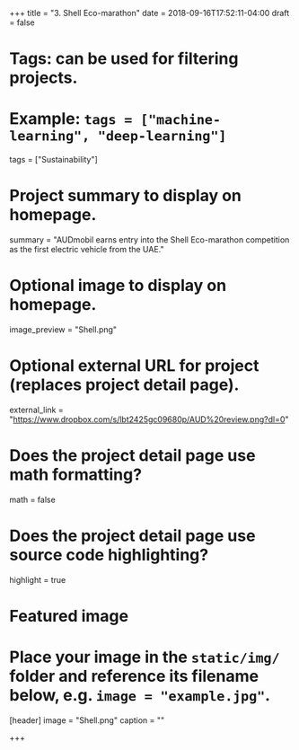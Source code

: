 +++
title = "3. Shell Eco-marathon"
date = 2018-09-16T17:52:11-04:00
draft = false

# Tags: can be used for filtering projects.
# Example: `tags = ["machine-learning", "deep-learning"]`
tags = ["Sustainability"]

# Project summary to display on homepage.
summary = "AUDmobil earns entry into the Shell Eco-marathon competition as the first electric vehicle from the UAE."

# Optional image to display on homepage.
image_preview = "Shell.png"

# Optional external URL for project (replaces project detail page).
external_link = "https://www.dropbox.com/s/lbt2425gc09680p/AUD%20review.png?dl=0"

# Does the project detail page use math formatting?
math = false

# Does the project detail page use source code highlighting?
highlight = true

# Featured image
# Place your image in the `static/img/` folder and reference its filename below, e.g. `image = "example.jpg"`.
[header]
image = "Shell.png"
caption = ""

+++
